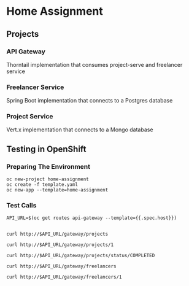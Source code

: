 # Home Assignment

## Projects

### API Gateway
Thorntail implementation that consumes project-serve and freelancer service

### Freelancer Service
Spring Boot implementation that connects to a Postgres database

### Project Service
Vert.x implementation that connects to a Mongo database

## Testing in OpenShift

### Preparing The Environment

    oc new-project home-assignment
    oc create -f template.yaml
    oc new-app --template=home-assignment

### Test Calls

    API_URL=$(oc get routes api-gateway --template={{.spec.host}})


    curl http://$API_URL/gateway/projects

    curl http://$API_URL/gateway/projects/1

    curl http://$API_URL/gateway/projects/status/COMPLETED

    curl http://$API_URL/gateway/freelancers

    curl http://$API_URL/gateway/freelancers/1    
